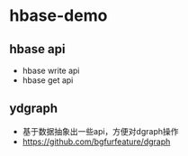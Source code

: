 # hbase-demo


## hbase api ##

* hbase write api
* hbase get api

## ydgraph ##

* 基于数据抽象出一些api，方便对dgraph操作
* https://github.com/bgfurfeature/dgraph
